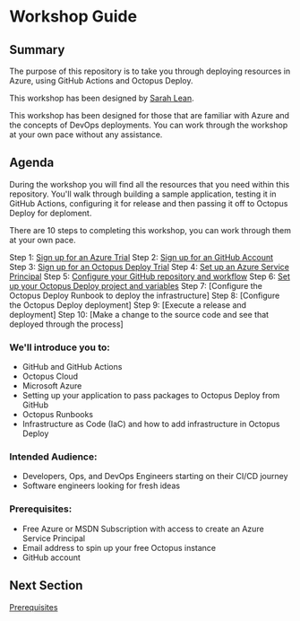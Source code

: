 # Workshop Guide

## Summary

The purpose of this repository is to take you through deploying resources in Azure, using GitHub Actions and Octopus Deploy. 

This workshop has been designed by [Sarah Lean](https://www.linkedin.com/in/sazlean/). 

This workshop has been designed for those that are familiar with Azure and the concepts of DevOps deployments.  You can work through the workshop at your own pace without any assistance. 

## Agenda

During the workshop you will find all the resources that you need within this repository.   You'll walk through building a sample application, testing it in GitHub Actions, configuring it for release and then passing it off to Octopus Deploy for deploment. 

There are 10 steps to completing this workshop, you can work through them at your own pace. 

Step 1: [Sign up for an Azure Trial](05_Azure_Sign_up.md)
Step 2: [Sign up for an GitHub Account](03_GitHub_Sign_up.md)
Step 3: [Sign up for an Octopus Deploy Trial](04_Octopus_Deploy_Cloud_Sign_up.md)
Step 4: [Set up an Azure Service Principal](07_Azure_Service_Principal.md)
Step 5: [Configure your GitHub repository and workflow](08_GitHub_Actions_Configuration.md)
Step 6: [Set up your Octopus Deploy project and variables](09_Octopus_Deploy_Initial_Setup.md)
Step 7: [Configure the Octopus Deploy Runbook to deploy the infrastructure]
Step 8: [Configure the Octopus Deploy deployment]
Step 9: [Execute a release and deployment]
Step 10: [Make a change to the source code and see that deployed through the process]


### We'll introduce you to: 

- GitHub and GitHub Actions
- Octopus Cloud
- Microsoft Azure
- Setting up your application to pass packages to Octopus Deploy from GitHub
- Octopus Runbooks
- Infrastructure as Code (IaC) and how to add infrastructure in Octopus Deploy


### Intended Audience:

- Developers, Ops, and DevOps Engineers starting on their CI/CD journey
- Software engineers looking for fresh ideas

### Prerequisites:

- Free Azure or MSDN Subscription with access to create an Azure Service Principal 
- Email address to spin up your free Octopus instance
- GitHub account


## Next Section

[Prerequisites](02_Prerequisites.md)